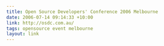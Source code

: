 ```yaml
---
title: Open Source Developers' Conference 2006 Melbourne
date: 2006-07-14 09:14:33 +10:00
link: http://osdc.com.au/
tags: opensource event melbourne
layout: link
---
```

